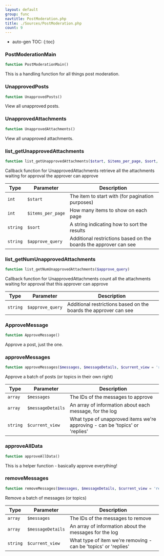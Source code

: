 ```yaml
---
layout: default
group: func
navtitle: PostModeration.php
title: ./Sources/PostModeration.php
count: 9
---
```

* auto-gen TOC:
{:toc}
### PostModerationMain

```php
function PostModerationMain()
```
This is a handling function for all things post moderation.



### UnapprovedPosts

```php
function UnapprovedPosts()
```
View all unapproved posts.



### UnapprovedAttachments

```php
function UnapprovedAttachments()
```
View all unapproved attachments.



### list_getUnapprovedAttachments

```php
function list_getUnapprovedAttachments($start, $items_per_page, $sort, $approve_query)
```
Callback function for UnapprovedAttachments
retrieve all the attachments waiting for approval the approver can approve



Type|Parameter|Description
---|---|---
`int`|`$start`|The item to start with (for pagination purposes)
`int`|`$items_per_page`|How many items to show on each page
`string`|`$sort`|A string indicating how to sort the results
`string`|`$approve_query`|Additional restrictions based on the boards the approver can see

### list_getNumUnapprovedAttachments

```php
function list_getNumUnapprovedAttachments($approve_query)
```
Callback function for UnapprovedAttachments
count all the attachments waiting for approval that this approver can approve



Type|Parameter|Description
---|---|---
`string`|`$approve_query`|Additional restrictions based on the boards the approver can see

### ApproveMessage

```php
function ApproveMessage()
```
Approve a post, just the one.



### approveMessages

```php
function approveMessages($messages, $messageDetails, $current_view = 'replies')
```
Approve a batch of posts (or topics in their own right)



Type|Parameter|Description
---|---|---
`array`|`$messages`|The IDs of the messages to approve
`array`|`$messageDetails`|An array of information about each message, for the log
`string`|`$current_view`|What type of unapproved items we're approving - can be 'topics' or 'replies'

### approveAllData

```php
function approveAllData()
```
This is a helper function - basically approve everything!



### removeMessages

```php
function removeMessages($messages, $messageDetails, $current_view = 'replies')
```
Remove a batch of messages (or topics)



Type|Parameter|Description
---|---|---
`array`|`$messages`|The IDs of the messages to remove
`array`|`$messageDetails`|An array of information about the messages for the log
`string`|`$current_view`|What type of item we're removing - can be 'topics' or 'replies'

